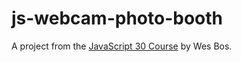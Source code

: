 # js-webcam-photo-booth
A project from the [JavaScript 30 Course](https://javascript30.com/) by Wes Bos.